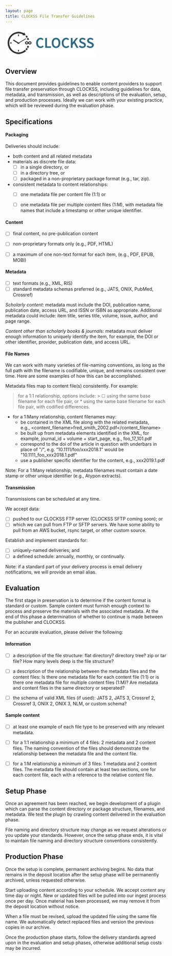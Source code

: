 ```yaml
---
layout: page
title: CLOCKSS File Transfer Guidelines
---
```


![CLOCKSS Logo](/images/clockss-logo.png)

## Overview

This document provides guidelines to enable content providers to support file transfer preservation through CLOCKSS, including guidelines for data, metadata, and transmission, as well as descriptions of the evaluation, setup, and production processes. Ideally we can work with your existing practice, which will be reviewed during the evaluation phase.


## Specifications


#### Packaging


Deliveries should include:
 + both content and all related metadata
 + materials as discrete file data: 
    - [ ] in a single directory, or
    - [ ] in a directory tree, or
    - [ ] packaged in a non-proprietary package format (e.g., tar, zip). 
 + consistent metadata to content relationships:
    - [ ] one metadata file per content file (1:1) or 
    - [ ] one metadata file per multiple content files (1:M), with metadata file names that include a timestamp or other unique identifier.


#### Content



 - [ ] final content, no pre-publication content
 - [ ] non-proprietary formats only (e.g., PDF, HTML)
 - [ ] a maximum of one non-text format for each item, (e.g., PDF, EPUB, MOBI)


#### Metadata



 - [ ] text formats (e.g., XML, RIS)
 - [ ] standard metadata schemas preferred (e.g., JATS, ONIX, PubMed, Crossref)

*Scholarly content:* metadata must include the DOI, publication name, publication date, access URL, and ISSN or ISBN as appropriate. Additional metadata could include: item title, series title, volume, issue, author, and page range. 

*Content other than scholarly books & journals:* metadata must deliver enough information to uniquely identify the item, for example, the DOI or other identifier, provider, publication date, and access URL.


#### File Names

We can work with many varieties of file-naming conventions, as long as the full path with the filename is codifiable, unique, and remains consistent over time. Here are some examples of how this can be accomplished.

Metadata files map to content file(s) consistently. For example:



>  for a 1:1 relationship, options include: 
    > &#9744; using the same base filename for each file pair, or
    *  using the same base filename for each file pair, with codified differences.
*  for a 1:Many relationship, content filenames may:
    *  be contained in the XML file along with the related metadata,  \
e.g., <content_filename>fred_smith_2002.pdf</content_filename>
    *  be built up from metadata elements identified in the XML, for example, journal_id + volume + start_page, e.g., foo_17_101.pdf
    *  correspond to the doi of the article in question with underbars in place of "/", e.g. “10.1111/foo/xxx2018.1" would be "10.1111_foo_xxx2018.1.pdf"
    *  use a publisher specific identifier for the content, e.g., xxx2019.1.pdf

Note: For a 1:Many relationship, metadata filenames must contain a date stamp or other unique identifier (e.g., Atypon extracts).


#### Transmission

Transmissions can be scheduled at any time. 

We accept data:



 - [ ] pushed to our CLOCKSS FTP server (CLOCKSS SFTP coming soon); or 
 - [ ] which we can pull from FTP or SFTP servers. We have some ability to pull from an AWS bucket, rsync target, or other custom source.

Establish and implement standards for: 



 - [ ] uniquely-named deliveries; and 
 - [ ] a defined schedule: annually, monthly, or continually.

Note: if a standard part of your delivery process is email delivery notifications, we will provide an email alias.


## Evaluation

The first stage in preservation is to determine if the content format is standard or custom. Sample content must furnish enough context to process and preserve the materials with the associated metadata. At the end of this phase a determination of whether to continue is made between the publisher and CLOCKSS.

For an accurate evaluation, please deliver the following:


#### Information



 - [ ] a description of the file structure: flat directory? directory tree? zip or tar file? How many levels deep is the file structure?
 - [ ] a description of the relationship between the metadata files and the content files: Is there one metadata file for each content file (1:1) or is there one metadata file for multiple content files (1:M)? Are metadata and content files in the same directory or seperated?
 - [ ] the schema of valid XML files (if used): JATS 2, JATS 3, Crossref 2, Crossref 3, ONIX 2, ONIX 3, NLM, or custom schema?


#### Sample content



 - [ ] at least one example of each file type to be preserved with any relevant metadata.
 - [ ] for a 1:1 relationship a minimum of 4 files: 2 metadata and 2 content files. The naming convention of the files should demonstrate the relationship between the metadata file and the content file.
 - [ ] for a 1:M relationship a minimum of 3 files: 1 metadata and 2 content files. The metadata file should contain at least two sections, one for each content file, each with a reference to the relative content file. 


## Setup Phase

Once an agreement has been reached, we begin development of a plugin which can parse the content directory or package structure, filenames, and metadata. We test the plugin by crawling content delivered in the evaluation phase. 

File naming and directory structure may change as we request alterations or you update your standards. However, once the setup phase ends, it is vital to maintain file naming and directory structure conventions consistently.


## Production Phase

Once the setup is complete, permanent archiving begins. No data that remains in the deposit location after the setup phase will be permanently archived, unless requested otherwise. 

Start uploading content according to your schedule. We accept content any time day or night. New or updated files will be pulled into our ingest process once per day. Once material has been processed, we may remove it from the deposit location without notice.

When a file must be revised, upload the updated file using the same file name. We automatically detect replaced files and version the previous copies in our archive.

Once the production phase starts, follow the delivery standards agreed upon in the evaluation and setup phases, otherwise additional setup costs may be incurred.


